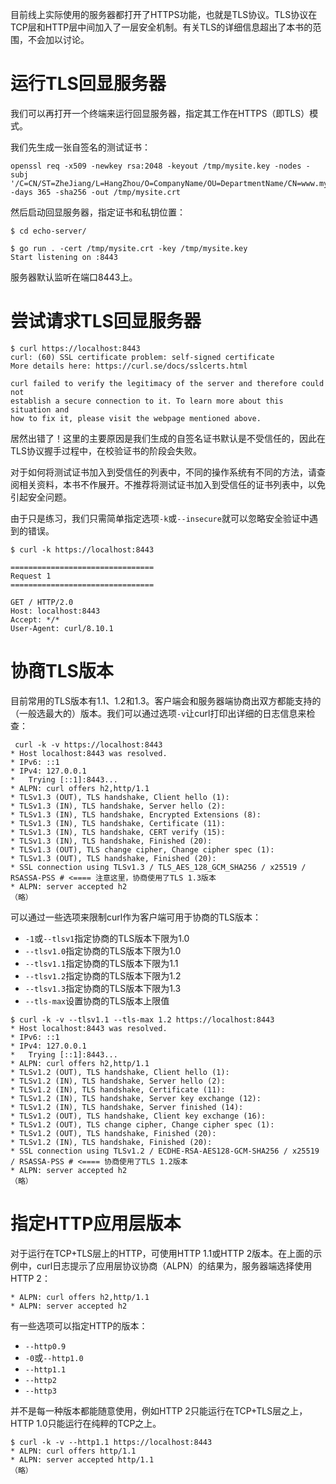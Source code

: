 目前线上实际使用的服务器都打开了HTTPS功能，也就是TLS协议。TLS协议在TCP层和HTTP层中间加入了一层安全机制。有关TLS的详细信息超出了本书的范围，不会加以讨论。

# 运行TLS回显服务器

我们可以再打开一个终端来运行回显服务器，指定其工作在HTTPS（即TLS）模式。

我们先生成一张自签名的测试证书：

```shell
openssl req -x509 -newkey rsa:2048 -keyout /tmp/mysite.key -nodes -subj '/C=CN/ST=ZheJiang/L=HangZhou/O=CompanyName/OU=DepartmentName/CN=www.mysite.com' -days 365 -sha256 -out /tmp/mysite.crt
```

然后启动回显服务器，指定证书和私钥位置：

```shell
$ cd echo-server/

$ go run . -cert /tmp/mysite.crt -key /tmp/mysite.key
Start listening on :8443
```

服务器默认监听在端口8443上。

# 尝试请求TLS回显服务器

```shell
$ curl https://localhost:8443
curl: (60) SSL certificate problem: self-signed certificate
More details here: https://curl.se/docs/sslcerts.html

curl failed to verify the legitimacy of the server and therefore could not
establish a secure connection to it. To learn more about this situation and
how to fix it, please visit the webpage mentioned above.
```

居然出错了！这里的主要原因是我们生成的自签名证书默认是不受信任的，因此在TLS协议握手过程中，在校验证书的阶段会失败。

对于如何将测试证书加入到受信任的列表中，不同的操作系统有不同的方法，请查阅相关资料，本书不作展开。不推荐将测试证书加入到受信任的证书列表中，以免引起安全问题。

由于只是练习，我们只需简单指定选项`-k`或`--insecure`就可以忽略安全验证中遇到的错误。

```shell
$ curl -k https://localhost:8443

================================
Request 1
================================

GET / HTTP/2.0
Host: localhost:8443
Accept: */*
User-Agent: curl/8.10.1
```

# 协商TLS版本

目前常用的TLS版本有1.1、1.2和1.3。客户端会和服务器端协商出双方都能支持的（一般选最大的）版本。我们可以通过选项`-v`让curl打印出详细的日志信息来检查：

```shell
 curl -k -v https://localhost:8443
* Host localhost:8443 was resolved.
* IPv6: ::1
* IPv4: 127.0.0.1
*   Trying [::1]:8443...
* ALPN: curl offers h2,http/1.1
* TLSv1.3 (OUT), TLS handshake, Client hello (1):
* TLSv1.3 (IN), TLS handshake, Server hello (2):
* TLSv1.3 (IN), TLS handshake, Encrypted Extensions (8):
* TLSv1.3 (IN), TLS handshake, Certificate (11):
* TLSv1.3 (IN), TLS handshake, CERT verify (15):
* TLSv1.3 (IN), TLS handshake, Finished (20):
* TLSv1.3 (OUT), TLS change cipher, Change cipher spec (1):
* TLSv1.3 (OUT), TLS handshake, Finished (20):
* SSL connection using TLSv1.3 / TLS_AES_128_GCM_SHA256 / x25519 / RSASSA-PSS # <==== 注意这里，协商使用了TLS 1.3版本
* ALPN: server accepted h2
（略）
```

可以通过一些选项来限制curl作为客户端可用于协商的TLS版本：

- `-1`或`--tlsv1`指定协商的TLS版本下限为1.0
- `--tlsv1.0`指定协商的TLS版本下限为1.0
- `--tlsv1.1`指定协商的TLS版本下限为1.1
- `--tlsv1.2`指定协商的TLS版本下限为1.2
- `--tlsv1.3`指定协商的TLS版本下限为1.3
- `--tls-max`设置协商的TLS版本上限值

```shell
$ curl -k -v --tlsv1.1 --tls-max 1.2 https://localhost:8443
* Host localhost:8443 was resolved.
* IPv6: ::1
* IPv4: 127.0.0.1
*   Trying [::1]:8443...
* ALPN: curl offers h2,http/1.1
* TLSv1.2 (OUT), TLS handshake, Client hello (1):
* TLSv1.2 (IN), TLS handshake, Server hello (2):
* TLSv1.2 (IN), TLS handshake, Certificate (11):
* TLSv1.2 (IN), TLS handshake, Server key exchange (12):
* TLSv1.2 (IN), TLS handshake, Server finished (14):
* TLSv1.2 (OUT), TLS handshake, Client key exchange (16):
* TLSv1.2 (OUT), TLS change cipher, Change cipher spec (1):
* TLSv1.2 (OUT), TLS handshake, Finished (20):
* TLSv1.2 (IN), TLS handshake, Finished (20):
* SSL connection using TLSv1.2 / ECDHE-RSA-AES128-GCM-SHA256 / x25519 / RSASSA-PSS # <==== 协商使用了TLS 1.2版本
* ALPN: server accepted h2
（略）
```

# 指定HTTP应用层版本

对于运行在TCP+TLS层上的HTTP，可使用HTTP 1.1或HTTP 2版本。在上面的示例中，curl日志提示了应用层协议协商（ALPN）的结果为，服务器端选择使用HTTP 2：

```
* ALPN: curl offers h2,http/1.1
* ALPN: server accepted h2
```

有一些选项可以指定HTTP的版本：

- `--http0.9`
- `-0`或`--http1.0`
- `--http1.1`
- `--http2`
- `--http3`

并不是每一种版本都能随意使用，例如HTTP 2只能运行在TCP+TLS层之上，HTTP 1.0只能运行在纯粹的TCP之上。

```shell
$ curl -k -v --http1.1 https://localhost:8443
* ALPN: curl offers http/1.1
* ALPN: server accepted http/1.1
（略）
```
